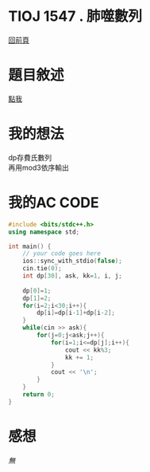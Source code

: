 # TIOJ 1547 . 肺噬數列
[回前頁](https://whaleon120.github.io/blogs/info/main)
# 題目敘述
[點我](https://tioj.ck.tp.edu.tw/problems/1547)  
# 我的想法  
dp存費氏數列  
再用mod3依序輸出
# 我的AC CODE
``` cpp
#include <bits/stdc++.h>
using namespace std;

int main() {
	// your code goes here
	ios::sync_with_stdio(false);
	cin.tie(0);
	int dp[30], ask, kk=1, i, j;
	
	dp[0]=1;
	dp[1]=2;
	for(i=2;i<30;i++){
		dp[i]=dp[i-1]+dp[i-2];
	}
	while(cin >> ask){
		for(j=0;j<ask;j++){
			for(i=1;i<=dp[j];i++){
				cout << kk%3;
				kk += 1;
			}
			cout << '\n';
		}
	}
	return 0;
}

``` 
# 感想  
###### 無

